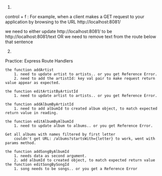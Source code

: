 1.

control + f : For example, when a client makes a GET request to your application by browsing to the URL http://localhost:8081/

we need to either update http://localhost:8081/ to be http://localhost:8081/text
OR 
we need to remove text from the route below that sentence

2. 

Practice: Express Route Handlers 

    the function addArtist 
        1. need to update artist to artists.. or you get Reference Error. 
        2. need to add the artistId: key val pair to make request return value appear as expected.

    the function editArtistByArtistId
        1. need to update artist to artists.. or you get Reference Error. 

    the function addAlbumByArtistId
        1. need to add albumId to created album object, to match expected return value in reading.

    the function editAlbumByAlbumId
        1. need to update album to albums.. or you get Reference Error.

    Get all albums with names filtered by first letter
        couldn't get URL: /albums?startsWith={letter} to work, went with params method.

    the function addSongByAlbumId 
        1. needs data as second argument. 
        2. add albumId to created object, to match expected return value
    the function editSongBySongId 
        1. song needs to be songs.. or you get a Reference Error 
